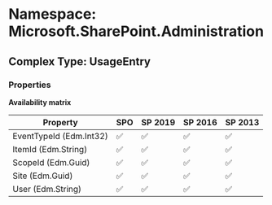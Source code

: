 # Namespace: Microsoft.SharePoint.Administration

## Complex Type: UsageEntry

### Properties

**Availability matrix**

Property | SPO | SP 2019 | SP 2016 | SP 2013
----------|-----|---------|---------|--------
EventTypeId (Edm.Int32) | ✅ | ✅ | ✅ | ✅
ItemId (Edm.String) | ✅ | ✅ | ✅ | ✅
ScopeId (Edm.Guid) | ✅ | ✅ | ✅ | ✅
Site (Edm.Guid) | ✅ | ✅ | ✅ | ✅
User (Edm.String) | ✅ | ✅ | ✅ | ✅
